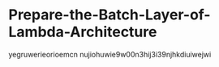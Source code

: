# Prepare-the-Batch-Layer-of-Lambda-Architecture
yegruwerieorioemcn nujiohuwie9w00n3hij3i39njhkdiuiwejwi
